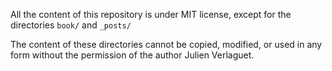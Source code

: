 All the content of this repository is under MIT license, except for
the directories `book/` and `_posts/`

The content of these directories cannot be copied, modified, or used
in any form without the permission of the author Julien Verlaguet.

